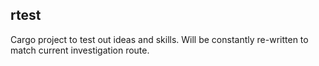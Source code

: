rtest
---

Cargo project to test out ideas and skills.
Will be constantly re-written to match current investigation route.
